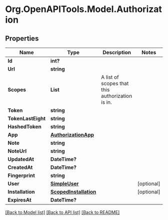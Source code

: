 # Org.OpenAPITools.Model.Authorization

## Properties

Name | Type | Description | Notes
------------ | ------------- | ------------- | -------------
**Id** | **int?** |  | 
**Url** | **string** |  | 
**Scopes** | **List<string>** | A list of scopes that this authorization is in. | 
**Token** | **string** |  | 
**TokenLastEight** | **string** |  | 
**HashedToken** | **string** |  | 
**App** | [**AuthorizationApp**](AuthorizationApp.md) |  | 
**Note** | **string** |  | 
**NoteUrl** | **string** |  | 
**UpdatedAt** | **DateTime?** |  | 
**CreatedAt** | **DateTime?** |  | 
**Fingerprint** | **string** |  | 
**User** | [**SimpleUser**](SimpleUser.md) |  | [optional] 
**Installation** | [**ScopedInstallation**](ScopedInstallation.md) |  | [optional] 
**ExpiresAt** | **DateTime?** |  | 

[[Back to Model list]](../README.md#documentation-for-models) [[Back to API list]](../README.md#documentation-for-api-endpoints) [[Back to README]](../README.md)

